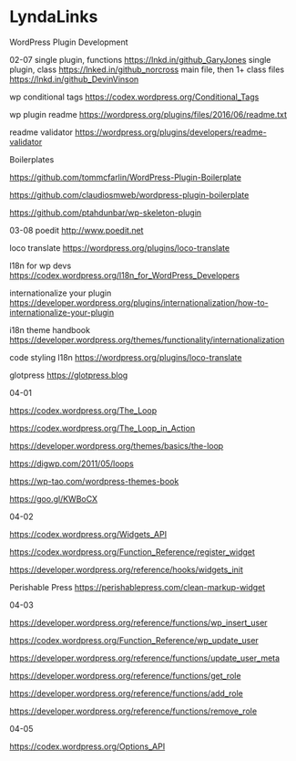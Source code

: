 # LyndaLinks


 WordPress Plugin Development

 02-07
 single plugin, functions
https://lnkd.in/github_GaryJones
 single plugin, class
 https://lnked.in/github_norcross
main file, then 1+ class files
https://lnkd.in/github_DevinVinson

wp conditional tags
https://codex.wordpress.org/Conditional_Tags

wp plugin readme
https://wordpress.org/plugins/files/2016/06/readme.txt

readme validator
https://wordpress.org/plugins/developers/readme-validator

Boilerplates

https://github.com/tommcfarlin/WordPress-Plugin-Boilerplate

https://github.com/claudiosmweb/wordpress-plugin-boilerplate

https://github.com/ptahdunbar/wp-skeleton-plugin

03-08
poedit
http://www.poedit.net

loco translate
https://wordpress.org/plugins/loco-translate

l18n for wp devs
https://codex.wordpress.org/l18n_for_WordPress_Developers

internationalize your plugin
https://developer.wordpress.org/plugins/internationalization/how-to-internationalize-your-plugin

i18n theme handbook
https://developer.wordpress.org/themes/functionality/internationalization

code styling l18n
https://wordpress.org/plugins/loco-translate

glotpress
https://glotpress.blog

04-01

https://codex.wordpress.org/The_Loop

https://codex.wordpress.org/The_Loop_in_Action

https://developer.wordpress.org/themes/basics/the-loop

https://digwp.com/2011/05/loops

https://wp-tao.com/wordpress-themes-book

https://goo.gl/KWBoCX

04-02

https://codex.wordpress.org/Widgets_API

https://codex.wordpress.org/Function_Reference/register_widget

https://developer.wordpress.org/reference/hooks/widgets_init

Perishable Press
https://perishablepress.com/clean-markup-widget

04-03

https://developer.wordpress.org/reference/functions/wp_insert_user

https://codex.wordpress.org/Function_Reference/wp_update_user

https://developer.wordpress.org/reference/functions/update_user_meta

https://developer.wordpress.org/reference/functions/get_role

https://developer.wordpress.org/reference/functions/add_role

https://developer.wordpress.org/reference/functions/remove_role

04-05

https://codex.wordpress.org/Options_API

